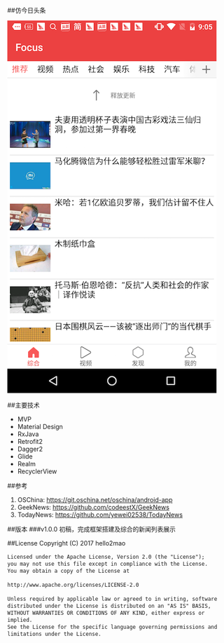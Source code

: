 ##仿今日头条

![image](/captures/device-2017-03-12-210517.png)

##主要技术
* MVP
* Material Design
* RxJava
* Retrofit2
* Dagger2
* Glide
* Realm
* RecyclerView

##参考
1. OSChina: https://git.oschina.net/oschina/android-app
2. GeekNews: https://github.com/codeestX/GeekNews
3. TodayNews: https://github.com/yewei02538/TodayNews

##版本
###v1.0.0
初稿，完成框架搭建及综合的新闻列表展示

##License
    Copyright (C) 2017 hello2mao
    
    Licensed under the Apache License, Version 2.0 (the "License");
    you may not use this file except in compliance with the License.
    You may obtain a copy of the License at
    
    http://www.apache.org/licenses/LICENSE-2.0
    
    Unless required by applicable law or agreed to in writing, software
    distributed under the License is distributed on an "AS IS" BASIS,
    WITHOUT WARRANTIES OR CONDITIONS OF ANY KIND, either express or implied.
    See the License for the specific language governing permissions and
    limitations under the License.

